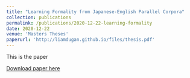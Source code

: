 ```yaml
---
title: "Learning Formality from Japanese-English Parallel Corpora"
collection: publications
permalink: /publications/2020-12-22-learning-formality
date: 2020-12-22
venue: 'Masters Theses'
paperurl: 'http://liamdugan.github.io/files/thesis.pdf'
---
```

This is the paper

[Download paper here](http://liamdugan.github.io/files/thesis.pdf)